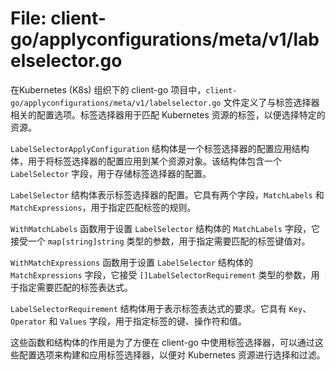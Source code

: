 # File: client-go/applyconfigurations/meta/v1/labelselector.go

在Kubernetes (K8s) 组织下的 client-go 项目中，`client-go/applyconfigurations/meta/v1/labelselector.go` 文件定义了与标签选择器相关的配置选项。标签选择器用于匹配 Kubernetes 资源的标签，以便选择特定的资源。

`LabelSelectorApplyConfiguration` 结构体是一个标签选择器的配置应用结构体，用于将标签选择器的配置应用到某个资源对象。该结构体包含一个 `LabelSelector` 字段，用于存储标签选择器的配置。

`LabelSelector` 结构体表示标签选择器的配置。它具有两个字段，`MatchLabels` 和 `MatchExpressions`，用于指定匹配标签的规则。

`WithMatchLabels` 函数用于设置 `LabelSelector` 结构体的 `MatchLabels` 字段，它接受一个 `map[string]string` 类型的参数，用于指定需要匹配的标签键值对。

`WithMatchExpressions` 函数用于设置 `LabelSelector` 结构体的 `MatchExpressions` 字段，它接受 `[]LabelSelectorRequirement` 类型的参数，用于指定需要匹配的标签表达式。

`LabelSelectorRequirement` 结构体用于表示标签表达式的要求。它具有 `Key`、`Operator` 和 `Values` 字段，用于指定标签的键、操作符和值。

这些函数和结构体的作用是为了方便在 client-go 中使用标签选择器，可以通过这些配置选项来构建和应用标签选择器，以便对 Kubernetes 资源进行选择和过滤。

